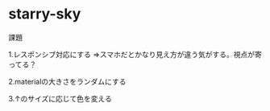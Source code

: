 # starry-sky

課題

1.レスポンシブ対応にする
⇒スマホだとかなり見え方が違う気がする。視点が寄ってる？

2.materialの大きさをランダムにする

3.↑のサイズに応じて色を変える


